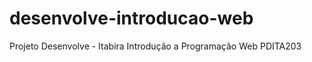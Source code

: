 # desenvolve-introducao-web

 Projeto Desenvolve - Itabira
  Introdução a Programação Web
  PDITA203
